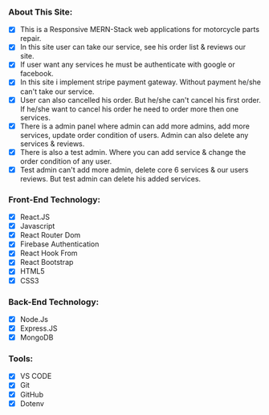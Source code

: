

### About This Site:

- [x] This is a Responsive MERN-Stack web applications for motorcycle parts repair.
- [x] In this site user can take our service, see his order list & reviews our site.
- [x] If user want any services he must be authenticate with google or facebook.
- [x] In this site i implement stripe payment gateway. Without payment he/she can't take our service.
- [x] User can also cancelled his order. But he/she can't cancel his first order. If he/she want to cancel his order he need to order more then one services.
- [x] There is a admin panel where admin can add more admins, add more services, update order condition of users. Admin can also delete any services & reviews.
- [x] There is also a test admin. Where you can add service & change the order condition of any user.
- [x] Test admin can't add more admin, delete core 6 services & our users reviews. But test admin can delete his added services.

### Front-End Technology:

- [x] React.JS
- [x] Javascript
- [x] React Router Dom
- [x] Firebase Authentication
- [x] React Hook From
- [x] React Bootstrap
- [x] HTML5
- [x] CSS3

### Back-End Technology:

- [x] Node.Js
- [x] Express.JS
- [x] MongoDB

### Tools:

- [x] VS CODE
- [x] Git
- [x] GitHub
- [x] Dotenv
